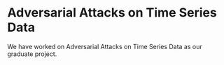 # Adversarial Attacks on Time Series Data

We have worked on Adversarial Attacks on Time Series Data as our graduate project.
